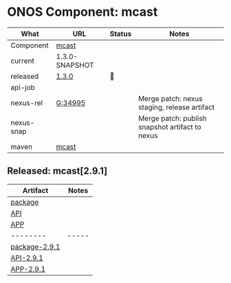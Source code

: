 ONOS Component: mcast
=====================

| What | URL | Status | Notes |
| ---- | --- | ------ | ----- |
| Component  | [mcast](https://gerrit.opencord.org/plugins/gitiles/mcast) | | |
| current    | 1.3.0-SNAPSHOT | | |    
| released   | [1.3.0](https://mvnrepository.com/artifact/org.opencord/mcast) | :hammer: | |
| api-job    | | | |
| nexus-rel  | [G:34995](https://gerrit.opencord.org/c/mcast/+/34995) | | Merge patch: nexus staging, release artifact |
| nexus-snap | | | Merge patch: publish snapshot artifact to nexus |
| maven | [mcast](https://mvnrepository.com/artifact/org.opencord/mcast) | | | Release staged on nexus, publishing to mvc |

## Released: mcast[2.9.1]

| Artifact | Notes |
| -------- | ----- |
| [package](https://mvnrepository.com/artifact/org.opencord/mcast) | |
| [API](https://mvnrepository.com/artifact/org.opencord/mcast-api) | |
| [APP](https://mvnrepository.com/artifact/org.opencord/mcast-app) | |
| -------- | ----- |
| [package-2.9.1](https://mvnrepository.com/artifact/org.opencord/mcast/2.9.1) | |
| [API-2.9.1](https://mvnrepository.com/artifact/org.opencord/mcast-api/2.9.1) | |
| [APP-2.9.1](https://mvnrepository.com/artifact/org.opencord/mcast-app/2.9.1) | |
